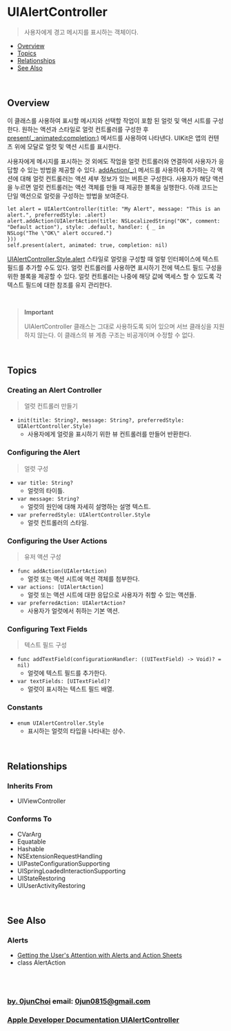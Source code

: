 # UIAlertController
> 사용자에게 경고 메시지를 표시하는 객체이다.


* [Overview](#overview)
* [Topics](#topics)
* [Relationships](#relationships)
* [See Also](#see-also)


&nbsp;    
## Overview
이 클래스를 사용하여 표시할 메시지와 선택할 작업이 포함 된 얼럿 및 액션 시트를 구성한다. 원하는 액션과 스타일로 얼럿 컨트롤러를 구성한 후 [present(_:animated:completion:)](https://developer.apple.com/documentation/uikit/uiviewcontroller/1621380-present) 메서드를 사용하여 나타낸다. UIKit은 앱의 컨텐츠 위에 모달로 얼럿 및 액션 시트를 표시한다. 


사용자에게 메시지를 표시하는 것 외에도 작업을 얼럿 컨트롤러와 연결하여 사용자가 응답할 수 있는 방법을 제공할 수 있다. [addAction(_:)](https://developer.apple.com/documentation/uikit/uialertcontroller/1620094-addaction) 메서드를 사용하여 추가하는 각 액션에 대해 얼럿 컨트롤러는 액션 세부 정보가 있는 버튼은 구성한다. 사용자가 해당 액션을 누르면 얼럿 컨트롤러는 액션 객체를 만들 때 제공한 블록을 실행한다. 아래 코드는 단일 액션으로 얼럿을 구성하는 방법을 보여준다.


```
let alert = UIAlertController(title: "My Alert", message: "This is an alert.", preferredStyle: .alert) 
alert.addAction(UIAlertAction(title: NSLocalizedString("OK", comment: "Default action"), style: .default, handler: { _ in 
NSLog("The \"OK\" alert occured.")
}))
self.present(alert, animated: true, completion: nil)
```


[UIAlertController.Style.alert](https://developer.apple.com/documentation/uikit/uialertcontroller/style/alert) 스타일로 얼럿을 구성할 때 얼렇 인터페이스에 텍스트 필드를 추가할 수도 있다. 얼럿 컨트롤러를 사용하면 표시하기 전에 텍스트 필드 구성을 위한 블록을 제공할 수 있다. 얼럿 컨트롤러는 나중에 해당 값에 액세스 할 수 있도록 각 텍스트 필드에 대한 참조를 유지 관리한다.


&nbsp;
> **Important**
>
> UIAlertController 클래스는 그대로 사용하도록 되어 있으며 서브 클래싱을 지원하지 않는다. 이 클래스의 뷰 계층 구조는 비공개이며 수정할 수 없다.


&nbsp;      
## Topics
### Creating an Alert Controller
> 얼럿 컨트롤러 만들기

* `init(title: String?, message: String?, preferredStyle: UIAlertController.Style)`
    * 사용자에게 얼럿을 표시하기 위한 뷰 컨트롤러를 만들어 반환한다.
    

### Configuring the Alert
> 얼럿 구성

* `var title: String?`
    * 얼럿의 타이틀.
* `var message: String?`
    * 얼럿의 원인에 대해 자세히 설명하는 설명 텍스트.
* `var preferredStyle: UIAlertController.Style`
    * 얼럿 컨트롤러의 스타일.
    

### Configuring the User Actions
> 유저 액션 구성

* `func addAction(UIAlertAction)`   
    * 얼럿 또는 액션 시트에 액션 객체를 첨부한다.
* `var actions: [UIAlertAction]`
    * 얼럿 또는 액션 시트에 대한 응답으로 사용자가 취할 수 있는 액션들.
* `var preferredAction: UIAlertAction?`
    * 사용자가 얼럿에서 취하는 기본 액션.
    

### Configuring Text Fields
> 텍스트 필드 구성

* `func addTextField(configurationHandler: ((UITextField) -> Void)? = nil)`
    * 얼럿에 텍스트 필드를 추가한다.
* `var textFields: [UITextField]?`
    * 얼럿이 표시하는 텍스트 필드 배열.
    

### Constants
* `enum UIAlertController.Style`
    * 표시하는 얼럿의 타입을 나타내는 상수.


&nbsp;      
## Relationships
### Inherits From
* UIViewController


### Conforms To
* CVarArg
* Equatable
* Hashable
* NSExtensionRequestHandling
* UIPasteConfigurationSupporting
* UISpringLoadedInteractionSupporting
* UIStateRestoring
* UIUserActivityRestoring


&nbsp;
## See Also
### Alerts
* [Getting the User's Attention with Alerts and Action Sheets](https://developer.apple.com/documentation/uikit/windows_and_screens/getting_the_user_s_attention_with_alerts_and_action_sheets)
* class AlertAction


&nbsp;      
&nbsp;      
### [by. 0junChoi](https://github.com/0jun0815) email: <0jun0815@gmail.com>
### [Apple Developer Documentation UIAlertController](https://developer.apple.com/documentation/uikit/uialertcontroller)
